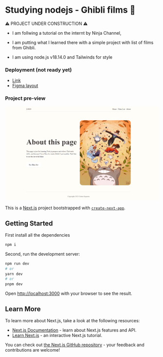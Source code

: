 # Studying nodejs - Ghibli films 📖

⚠️ PROJECT UNDER CONSTRUCTION ⚠️<br />

- I am follwing a tutorial on the internt by Ninja Channel,

- I am putting what I learned there with a simple project with list of films from Ghibli.

- I am using node.js v18.14.0 and Tailwinds for style
  <br />

### Deployment (not ready yet)

- [Link](https://)
- [Figma layout](https://www.figma.com/file/EZbor4vSjgpt0f4uiuNXwU/Totoro?t=tSEoZEAMrC7FPAvF-1)

### Project pre-view

![](./public/screenshot.png)

This is a [Next.js](https://nextjs.org/) project bootstrapped with [`create-next-app`](https://github.com/vercel/next.js/tree/canary/packages/create-next-app).

## Getting Started

First install all the dependencies

```bash
npm i
```

Second, run the development server:

```bash
npm run dev
# or
yarn dev
# or
pnpm dev
```

Open [http://localhost:3000](http://localhost:3000) with your browser to see the result.

## Learn More

To learn more about Next.js, take a look at the following resources:

- [Next.js Documentation](https://nextjs.org/docs) - learn about Next.js features and API.
- [Learn Next.js](https://nextjs.org/learn) - an interactive Next.js tutorial.

You can check out [the Next.js GitHub repository](https://github.com/vercel/next.js/) - your feedback and contributions are welcome!
